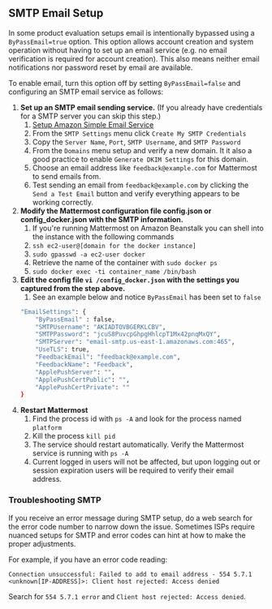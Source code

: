 
## SMTP Email Setup

In some product evaluation setups email is intentionally bypassed using a `ByPassEmail=true` option. This option allows account creation and system operation without having to set up an email service (e.g. no email verification is required for account creation). This also means neither email notifications nor password reset by email are available.

To enable email, turn this option off by setting `ByPassEmail=false` and configuring an SMTP email service as follows: 

1.  **Set up an SMTP email sending service.** (If you already have credentials for a SMTP server you can skip this step.)
	1. [Setup Amazon Simple Email Service](https://console.aws.amazon.com/ses)
	2. From the `SMTP Settings` menu click `Create My SMTP Credentials`
	3. Copy the `Server Name`, `Port`, `SMTP Username`, and `SMTP Password`
	4. From the `Domains` menu setup and verify a new domain. It it also a good practice to enable `Generate DKIM Settings` for this domain.
	5. Choose an email address like `feedback@example.com` for Mattermost to send emails from.
	6. Test sending an email from `feedback@example.com` by clicking the `Send a Test Email` button and verify everything appears to be working correctly.
2.  **Modify the Mattermost configuration file config.json or config_docker.json with the SMTP information.**
	1. If you're running Mattermost on Amazon Beanstalk you can shell into the instance with the following commands
	2. `ssh ec2-user@[domain for the docker instance]`
	3. `sudo gpasswd -a ec2-user docker`
	4. Retrieve the name of the container with `sudo docker ps`
	5. `sudo docker exec -ti container_name /bin/bash`
3.  **Edit the config file `vi /config_docker.json` with the settings you captured from the step above.**
	1.  See an example below and notice `ByPassEmail` has been set to `false`
	``` bash
	"EmailSettings": { 
		"ByPassEmail" : false, 
		"SMTPUsername": "AKIADTOVBGERKLCBV", 
		"SMTPPassword": "jcuS8PuvcpGhpgHhlcpT1Mx42pnqMxQY", 
		"SMTPServer": "email-smtp.us-east-1.amazonaws.com:465", 
		"UseTLS": true, 
		"FeedbackEmail": "feedback@example.com", 
		"FeedbackName": "Feedback", 
		"ApplePushServer": "", 
		"ApplePushCertPublic": "", 
		"ApplePushCertPrivate": ""
	}
	```
4.  **Restart Mattermost**
	1. Find the process id with `ps -A` and look for the process named `platform`
	2. Kill the process `kill pid`
	3. The service should restart automatically. Verify the Mattermost service is running with `ps -A`
	4. Current logged in users will not be affected, but upon logging out or session expiration users will be required to verify their email address.

### Troubleshooting SMTP

If you receive an error message during SMTP setup, do a web search for the error code number to narrow down the issue. Sometimes ISPs require nuanced setups for SMTP and error codes can hint at how to make the proper adjustments. 

For example, if you have an error code reading: 

```
Connection unsuccessful: Failed to add to email address - 554 5.7.1 <unknown[IP-ADDRESS]>: Client host rejected: Access denied
```

Search for `554 5.7.1 error` and `Client host rejected: Access denied`.


